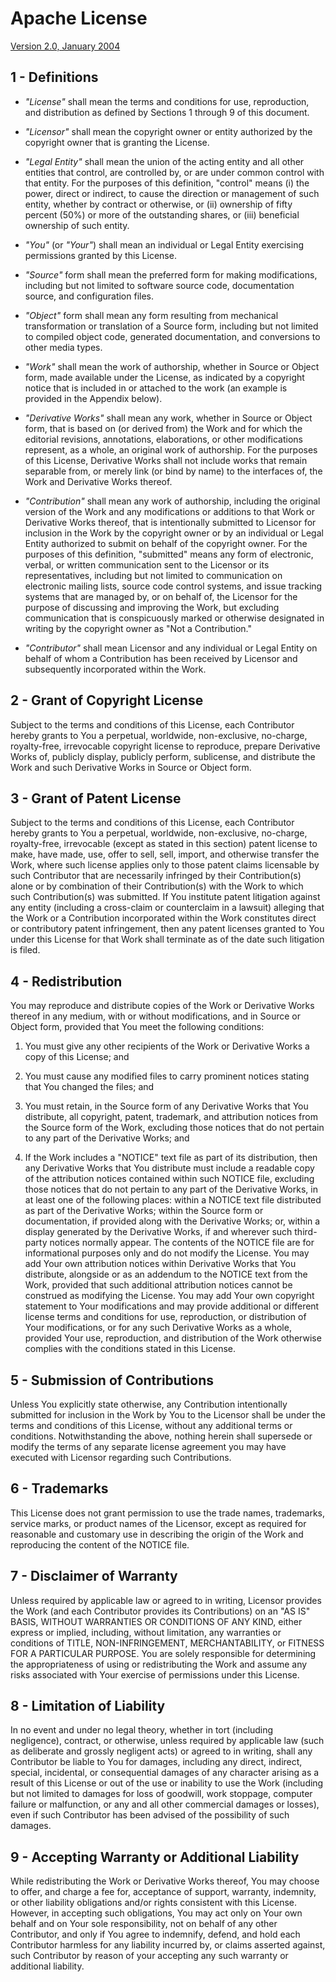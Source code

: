 Apache License
==============

[Version 2.0, January 2004](http://www.apache.org/licenses/LICENSE-2.0.html)

1 - Definitions
---------------

*  *"License"* shall mean the terms and conditions for use, reproduction, and
  distribution as defined by Sections 1 through 9 of this document.

* *"Licensor"* shall mean the copyright owner or entity authorized by the
  copyright owner that is granting the License.

* *"Legal Entity"* shall mean the union of the acting entity and all other
  entities that control, are controlled by, or are under common control with
  that entity. For the purposes of this definition, "control" means (i) the
  power, direct or indirect, to cause the direction or management of such
  entity, whether by contract or otherwise, or (ii) ownership of fifty
  percent (50%) or more of the outstanding shares, or (iii) beneficial
  ownership of such entity.

* *"You"* (or *"Your"*) shall mean an individual or Legal Entity exercising
  permissions granted by this License.

* *"Source"* form shall mean the preferred form for making modifications,
  including but not limited to software source code, documentation source,
  and configuration files.

* *"Object"* form shall mean any form resulting from mechanical transformation
  or translation of a Source form, including but not limited to compiled
  object code, generated documentation, and conversions to other media types.

* *"Work"* shall mean the work of authorship, whether in Source or Object form,
  made available under the License, as indicated by a copyright notice that
  is included in or attached to the work (an example is provided in the
  Appendix below).

* *"Derivative Works"* shall mean any work, whether in Source or Object form,
  that is based on (or derived from) the Work and for which the editorial
  revisions, annotations, elaborations, or other modifications represent, as
  a whole, an original work of authorship. For the purposes of this License,
  Derivative Works shall not include works that remain separable from, or
  merely link (or bind by name) to the interfaces of, the Work and Derivative
  Works thereof.

* *"Contribution"* shall mean any work of authorship, including the original
  version of the Work and any modifications or additions to that Work or
  Derivative Works thereof, that is intentionally submitted to Licensor for
  inclusion in the Work by the copyright owner or by an individual or Legal
  Entity authorized to submit on behalf of the copyright owner. For the
  purposes of this definition, "submitted" means any form of electronic,
  verbal, or written communication sent to the Licensor or its
  representatives, including but not limited to communication on electronic
  mailing lists, source code control systems, and issue tracking systems that
  are managed by, or on behalf of, the Licensor for the purpose of discussing
  and improving the Work, but excluding communication that is conspicuously
  marked or otherwise designated in writing by the copyright owner as "Not a
  Contribution."

* *"Contributor"* shall mean Licensor and any individual or Legal Entity on
  behalf of whom a Contribution has been received by Licensor and
  subsequently incorporated within the Work.


2 - Grant of Copyright License
------------------------------

Subject to the terms and conditions of this License, each Contributor
hereby grants to You a perpetual, worldwide, non-exclusive, no-charge,
royalty-free, irrevocable copyright license to reproduce, prepare
Derivative Works of, publicly display, publicly perform, sublicense, and
distribute the Work and such Derivative Works in Source or Object form.


3 - Grant of Patent License
---------------------------

Subject to the terms and conditions of this License, each Contributor
hereby grants to You a perpetual, worldwide, non-exclusive, no-charge,
royalty-free, irrevocable (except as stated in this section) patent license
to make, have made, use, offer to sell, sell, import, and otherwise
transfer the Work, where such license applies only to those patent claims
licensable by such Contributor that are necessarily infringed by their
Contribution(s) alone or by combination of their Contribution(s) with the
Work to which such Contribution(s) was submitted. If You institute patent
litigation against any entity (including a cross-claim or counterclaim in a
lawsuit) alleging that the Work or a Contribution incorporated within the
Work constitutes direct or contributory patent infringement, then any
patent licenses granted to You under this License for that Work shall
terminate as of the date such litigation is filed.


4 - Redistribution
------------------

You may reproduce and distribute copies of the Work or Derivative Works
thereof in any medium, with or without modifications, and in Source or
Object form, provided that You meet the following conditions:

1. You must give any other recipients of the Work or Derivative Works a
   copy of this License; and

2. You must cause any modified files to carry prominent notices stating
   that You changed the files; and

3. You must retain, in the Source form of any Derivative Works that You
   distribute, all copyright, patent, trademark, and attribution notices
   from the Source form of the Work, excluding those notices that do not
   pertain to any part of the Derivative Works; and

4. If the Work includes a "NOTICE" text file as part of its distribution,
   then any Derivative Works that You distribute must include a readable
   copy of the attribution notices contained within such NOTICE file,
   excluding those notices that do not pertain to any part of the
   Derivative Works, in at least one of the following places: within a
   NOTICE text file distributed as part of the Derivative Works; within the
   Source form or documentation, if provided along with the Derivative
   Works; or, within a display generated by the Derivative Works, if and
   wherever such third-party notices normally appear. The contents of the
   NOTICE file are for informational purposes only and do not modify the
   License. You may add Your own attribution notices within Derivative
   Works that You distribute, alongside or as an addendum to the NOTICE
   text from the Work, provided that such additional attribution notices
   cannot be construed as modifying the License. You may add Your own
   copyright statement to Your modifications and may provide additional or
   different license terms and conditions for use, reproduction, or
   distribution of Your modifications, or for any such Derivative Works as
   a whole, provided Your use, reproduction, and distribution of the Work
   otherwise complies with the conditions stated in this License.


5 - Submission of Contributions
-------------------------------

Unless You explicitly state otherwise, any Contribution intentionally
submitted for inclusion in the Work by You to the Licensor shall be under
the terms and conditions of this License, without any additional terms or
conditions. Notwithstanding the above, nothing herein shall supersede or
modify the terms of any separate license agreement you may have executed
with Licensor regarding such Contributions.


6 - Trademarks
--------------

This License does not grant permission to use the trade names, trademarks,
service marks, or product names of the Licensor, except as required for
reasonable and customary use in describing the origin of the Work and
reproducing the content of the NOTICE file.


7 - Disclaimer of Warranty
--------------------------

Unless required by applicable law or agreed to in writing, Licensor
provides the Work (and each Contributor provides its Contributions) on an
"AS IS" BASIS, WITHOUT WARRANTIES OR CONDITIONS OF ANY KIND, either express
or implied, including, without limitation, any warranties or conditions of
TITLE, NON-INFRINGEMENT, MERCHANTABILITY, or FITNESS FOR A PARTICULAR
PURPOSE. You are solely responsible for determining the appropriateness of
using or redistributing the Work and assume any risks associated with Your
exercise of permissions under this License.


8 - Limitation of Liability
---------------------------

In no event and under no legal theory, whether in tort (including
negligence), contract, or otherwise, unless required by applicable law
(such as deliberate and grossly negligent acts) or agreed to in writing,
shall any Contributor be liable to You for damages, including any direct,
indirect, special, incidental, or consequential damages of any character
arising as a result of this License or out of the use or inability to use
the Work (including but not limited to damages for loss of goodwill, work
stoppage, computer failure or malfunction, or any and all other commercial
damages or losses), even if such Contributor has been advised of the
possibility of such damages.

9 - Accepting Warranty or Additional Liability
----------------------------------------------

While redistributing the Work or Derivative Works thereof, You may choose
to offer, and charge a fee for, acceptance of support, warranty, indemnity,
or other liability obligations and/or rights consistent with this License.
However, in accepting such obligations, You may act only on Your own behalf
and on Your sole responsibility, not on behalf of any other Contributor,
and only if You agree to indemnify, defend, and hold each Contributor
harmless for any liability incurred by, or claims asserted against, such
Contributor by reason of your accepting any such warranty or additional
liability.
